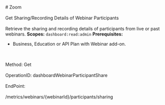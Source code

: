<br>#     Zoom</br>
<br>Get Sharing/Recording Details of Webinar Participants</br>
<br>Retrieve the sharing and recording details of participants from live or past webinars. 
**Scopes:** `dashboard:read:admin` 
**Prerequisites:**
* Business, Education or API Plan with Webinar add-on.

</br>
<br>Method: Get</br>
<br>OperationID: dashboardWebinarParticipantShare</br>
<br>EndPoint:</br>
<br>/metrics/webinars/{webinarId}/participants/sharing</br>
